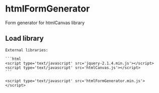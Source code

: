 # htmlFormGenerator

Form generator for htmlCanvas library

## Load library


	External libraries:

	```html
    <script type='text/javascript' src='jquery-2.1.4.min.js'></script> 
    <script type='text/javascript' src='htmlCanvas.js'></script> 
	```
	
    <script type='text/javascript' src='htmlFormGenerator.min.js'></script> 